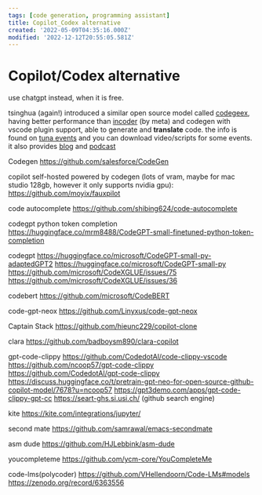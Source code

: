 ```yaml
---
tags: [code generation, programming assistant]
title: Copilot_Codex alternative
created: '2022-05-09T04:35:16.000Z'
modified: '2022-12-12T20:55:05.581Z'
---
```


# Copilot/Codex alternative

use chatgpt instead, when it is free.

tsinghua (again!) introduced a similar open source model called [codegeex](https://github.com/THUDM/CodeGeeX), having better performance than [incoder](https://github.com/dpfried/incoder) (by meta) and codegen with vscode plugin support, able to generate and **translate** code. the info is found on [tuna events](https://tuna.moe/events/) and you can download video/scripts for some events. it also provides [blog](https://tuna.moe/blog/) and [podcast](https://podcast.tuna.moe/)

Codegen
https://github.com/salesforce/CodeGen

copilot self-hosted powered by codegen (lots of vram, maybe for mac studio 128gb, however it only supports nvidia gpu):
https://github.com/moyix/fauxpilot

code autocomplete
https://github.com/shibing624/code-autocomplete

codegpt python token completion
https://huggingface.co/mrm8488/CodeGPT-small-finetuned-python-token-completion

codegpt
https://huggingface.co/microsoft/CodeGPT-small-py-adaptedGPT2
https://huggingface.co/microsoft/CodeGPT-small-py
https://github.com/microsoft/CodeXGLUE/issues/75
https://github.com/microsoft/CodeXGLUE/issues/36

codebert
https://github.com/microsoft/CodeBERT

code-gpt-neox
https://github.com/Linyxus/code-gpt-neox

Captain Stack
https://github.com/hieunc229/copilot-clone

clara
https://github.com/badboysm890/clara-copilot

gpt-code-clippy
https://github.com/CodedotAl/code-clippy-vscode
https://github.com/ncoop57/gpt-code-clippy
https://github.com/CodedotAl/gpt-code-clippy
https://discuss.huggingface.co/t/pretrain-gpt-neo-for-open-source-github-copilot-model/7678?u=ncoop57
https://gpt3demo.com/apps/gpt-code-clippy-gpt-cc
https://seart-ghs.si.usi.ch/ (github search engine)

kite
https://kite.com/integrations/jupyter/

second mate
https://github.com/samrawal/emacs-secondmate

asm dude
https://github.com/HJLebbink/asm-dude

youcompleteme
https://github.com/ycm-core/YouCompleteMe

code-lms(polycoder)
https://github.com/VHellendoorn/Code-LMs#models
https://zenodo.org/record/6363556
